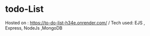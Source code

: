 # todo-List
Hosted on : https://to-do-list-h34e.onrender.com/ /
Tech used: EJS , Express, NodeJs ,MongoDB
